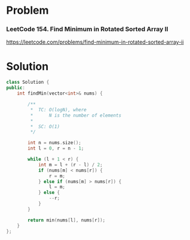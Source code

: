 
# Problem
### LeetCode 154. Find Minimum in Rotated Sorted Array II
https://leetcode.com/problems/find-minimum-in-rotated-sorted-array-ii

# Solution
```c++
class Solution {
public:
    int findMin(vector<int>& nums) {

        /**
         *  TC: O(logN), where
         *      N is the number of elements
         *
         *  SC: O(1)
         */

        int n = nums.size();
        int l = 0, r = n - 1;

        while (l + 1 < r) {
            int m = l + (r - l) / 2;
            if (nums[m] < nums[r]) {
                r = m;
            } else if (nums[m] > nums[r]) {
                l = m;
            } else {
                --r;
            }
        }

        return min(nums[l], nums[r]);
    }
};
```